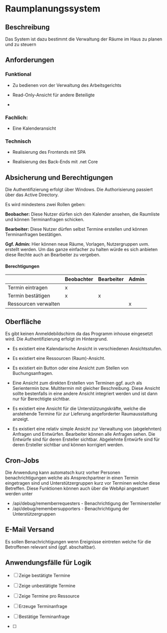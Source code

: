 # Raumplanungssystem

## Beschreibung

Das System ist dazu bestimmt die Verwaltung der Räume im Haus zu planen und zu steuern

## Anforderungen

### Funktional

* Zu bedienen von der Verwaltung des Arbeitsgerichts

* Read-Only-Ansicht für andere Beteiligte

* 

### Fachlich:

* Eine Kalenderansicht 

### Technisch

* Realisierung des Frontends mit SPA

* Realisierung des Back-Ends mit .net Core

## Absicherung und Berechtigungen

Die Authentifizierung erfolgt über Windows. Die Authorisierung passiert über das Active Directory.

Es wird mindestens zwei Rollen geben:

**Beobacher:** Diese Nutzer dürfen sich den Kalender ansehen, die Raumliste und können Terminanfragen schicken. 

**Bearbeiter:** Diese Nutzer dürfen selbst Termine erstellen und können Terminanfragen bestätigen.

**Ggf. Admin:** Hier können neue Räume, Vorlagen, Nutzergruppen uvm. erstellt werden. Um das ganze einfacher zu halten würde es sich anbieten diese Rechte auch an Bearbeiter zu vergeben.

#### Berechtigungen

|                      | Beobachter | Bearbeiter | Admin |
| -------------------- | ---------- | ---------- | ----- |
| Termin eintragen     | x          |            |       |
| Termin bestätigen    | x          | x          |       |
| Ressourcen verwalten |            |            | x     |

## Oberfläche

Es gibt keinen Anmeldebildschirm da das Programm inhouse eingesetzt wird. Die Authentifizierung erfolgt im Hintergrund. 

* Es existiert eine Kalendarische Ansicht in verschiedenen Ansichtsstufen.

* Es existiert eine Ressourcen (Raum)-Ansicht.

* Es existiert ein Button oder eine Ansicht zum Stellen von Buchungsanfragen.

* Eine Ansicht zum direkten Erstellen von Terminen ggf. auch als Serientermin bzw. Multitermin mit gleicher Beschreibung. Diese Ansicht sollte bestenfalls in eine andere Ansicht integriert werden und ist dann nur für Berechtigte sichtbar.

* Es existiert eine Ansicht für die Unterstützungskräfte, welche die anstehende Termine für zur Lieferung angeforderter Raumausstattung anzeigt.

* Es existiert eine relativ simple Ansicht zur Verwaltung von (abgelehnten) Anfragen und Entwürfen. Bearbeiter können alle Anfragen sehen. Die Entwürfe sind für deren Ersteller sichtbar. Abgelehnte Entwürfe sind für deren Ersteller sichtbar und können korrigiert werden.

## Cron-Jobs

Die Anwendung kann automatsch kurz vorher Personen benachrichtigungen welche als Ansprechpartner in einen Termin eingetragen sind und Unterstützergruppen kurz vor Terminen welche diese Betreffen.
Diese Funktionen können auch über die WebApi angestuert werden unter
* /api/debug/rememberrequesters - Benachrichtigung der Terminersteller
* /api/debug/remembersupporters - Benachrichtigung der Unterstützergruppen

## E-Mail Versand

Es sollen Benachrichtigungen wenn Ereignisse eintreten welche für die Betroffenen relevant sind (ggf. abschaltbar). 

## Anwendungsfälle für Logik

- [ ] Zeige bestätigte Termine

- [ ] Zeige unbestätigte Termine

- [ ] Zeige Termine pro Ressource

- [ ] Erzeuge Terminanfrage

- [ ] Bestätige Terminanfrage

- [ ] 
